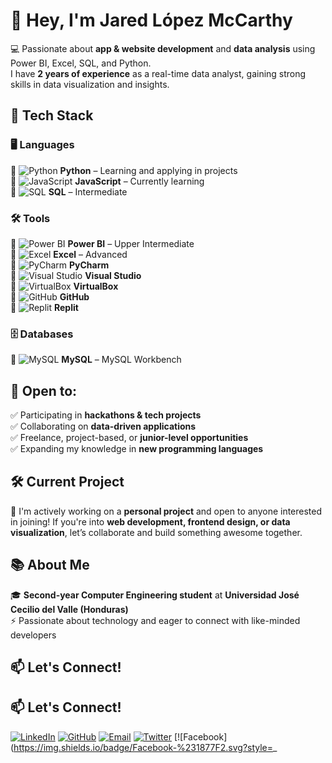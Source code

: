 # 👋 Hey, I'm Jared López McCarthy  

💻 Passionate about **app & website development** and **data analysis** using Power BI, Excel, SQL, and Python.  
I have **2 years of experience** as a real-time data analyst, gaining strong skills in data visualization and insights.  

## 🚀 Tech Stack  
### 🖥️ **Languages**  
🔹 ![Python](https://img.shields.io/badge/Python-%233776ab.svg?style=for-the-badge&logo=python&logoColor=white) **Python** – Learning and applying in projects  
🔹 ![JavaScript](https://img.shields.io/badge/JavaScript-%23f7df1e.svg?style=for-the-badge&logo=javascript&logoColor=white) **JavaScript** – Currently learning  
🔹 ![SQL](https://img.shields.io/badge/SQL-%23000.svg?style=for-the-badge&logo=sql&logoColor=white) **SQL** – Intermediate  

### 🛠️ **Tools**  
🔹 ![Power BI](https://img.shields.io/badge/Power%20BI-%230365F0.svg?style=for-the-badge&logo=powerbi&logoColor=white) **Power BI** – Upper Intermediate  
🔹 ![Excel](https://img.shields.io/badge/Excel-%2321b0f1.svg?style=for-the-badge&logo=microsoft-excel&logoColor=white) **Excel** – Advanced  
🔹 ![PyCharm](https://img.shields.io/badge/PyCharm-%23000000.svg?style=for-the-badge&logo=pycharm&logoColor=white) **PyCharm**  
🔹 ![Visual Studio](https://img.shields.io/badge/Visual%20Studio-%23007396.svg?style=for-the-badge&logo=visualstudio&logoColor=white) **Visual Studio**  
🔹 ![VirtualBox](https://img.shields.io/badge/VirtualBox-%232d2d2d.svg?style=for-the-badge&logo=virtualbox&logoColor=white) **VirtualBox**  
🔹 ![GitHub](https://img.shields.io/badge/GitHub-%23181717.svg?style=for-the-badge&logo=github&logoColor=white) **GitHub**  
🔹 ![Replit](https://img.shields.io/badge/Replit-%2322A7F0.svg?style=for-the-badge&logo=replit&logoColor=white) **Replit**  

### 🗄️ **Databases**  
🔹 ![MySQL](https://img.shields.io/badge/MySQL-%2300f.svg?style=for-the-badge&logo=mysql&logoColor=white) **MySQL** – MySQL Workbench  

## 🌟 Open to:  
✅ Participating in **hackathons & tech projects**  
✅ Collaborating on **data-driven applications**  
✅ Freelance, project-based, or **junior-level opportunities**  
✅ Expanding my knowledge in **new programming languages**  

## 🛠️ Current Project  
🚧 I'm actively working on a **personal project** and open to anyone interested in joining! If you're into **web development, frontend design, or data visualization**, let’s collaborate and build something awesome together.  

## 📚 About Me  
🎓 **Second-year Computer Engineering student** at **Universidad José Cecilio del Valle (Honduras)**  
⚡ Passionate about technology and eager to connect with like-minded developers  

## 📫 Let's Connect!  
## 📫 Let's Connect!  
[![LinkedIn](https://img.shields.io/badge/LinkedIn-%230077B5.svg?style=for-the-badge&logo=linkedin&logoColor=white)](https://www.linkedin.com/in/tu-perfil/)  [![GitHub](https://img.shields.io/badge/GitHub-%23181717.svg?style=for-the-badge&logo=github&logoColor=white)](https://github.com/McCode)  [![Email](https://img.shields.io/badge/Email-%23D14836.svg?style=for-the-badge&logo=gmail&logoColor=white)](mailto:tuemail@gmail.com)  [![Twitter](https://img.shields.io/badge/Twitter-%231DA1F2.svg?style=for-the-badge&logo=twitter&logoColor=white)](https://twitter.com/tu_usuario)  [![Facebook](https://img.shields.io/badge/Facebook-%231877F2.svg?style=_
